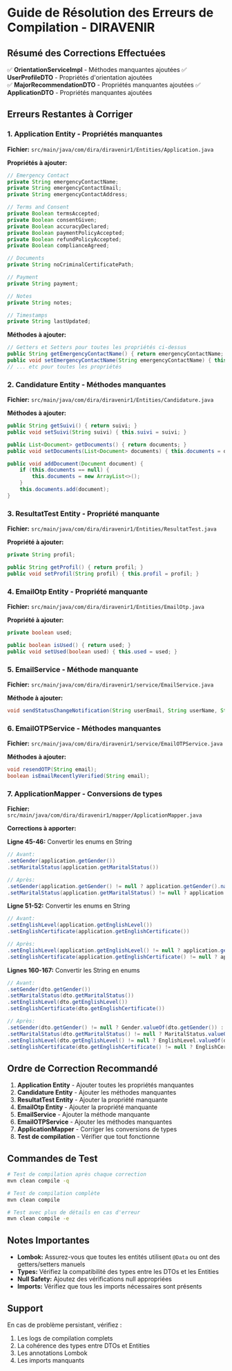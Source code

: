 # Guide de Résolution des Erreurs de Compilation - DIRAVENIR

## Résumé des Corrections Effectuées

✅ **OrientationServiceImpl** - Méthodes manquantes ajoutées
✅ **UserProfileDTO** - Propriétés d'orientation ajoutées  
✅ **MajorRecommendationDTO** - Propriétés manquantes ajoutées
✅ **ApplicationDTO** - Propriétés manquantes ajoutées

## Erreurs Restantes à Corriger

### 1. Application Entity - Propriétés manquantes

**Fichier:** `src/main/java/com/dira/diravenir1/Entities/Application.java`

**Propriétés à ajouter:**
```java
// Emergency Contact
private String emergencyContactName;
private String emergencyContactEmail;
private String emergencyContactAddress;

// Terms and Consent
private Boolean termsAccepted;
private Boolean consentGiven;
private Boolean accuracyDeclared;
private Boolean paymentPolicyAccepted;
private Boolean refundPolicyAccepted;
private Boolean complianceAgreed;

// Documents
private String noCriminalCertificatePath;

// Payment
private String payment;

// Notes
private String notes;

// Timestamps
private String lastUpdated;
```

**Méthodes à ajouter:**
```java
// Getters et Setters pour toutes les propriétés ci-dessus
public String getEmergencyContactName() { return emergencyContactName; }
public void setEmergencyContactName(String emergencyContactName) { this.emergencyContactName = emergencyContactName; }
// ... etc pour toutes les propriétés
```

### 2. Candidature Entity - Méthodes manquantes

**Fichier:** `src/main/java/com/dira/diravenir1/Entities/Candidature.java`

**Méthodes à ajouter:**
```java
public String getSuivi() { return suivi; }
public void setSuivi(String suivi) { this.suivi = suivi; }

public List<Document> getDocuments() { return documents; }
public void setDocuments(List<Document> documents) { this.documents = documents; }

public void addDocument(Document document) {
    if (this.documents == null) {
        this.documents = new ArrayList<>();
    }
    this.documents.add(document);
}
```

### 3. ResultatTest Entity - Propriété manquante

**Fichier:** `src/main/java/com/dira/diravenir1/Entities/ResultatTest.java`

**Propriété à ajouter:**
```java
private String profil;

public String getProfil() { return profil; }
public void setProfil(String profil) { this.profil = profil; }
```

### 4. EmailOtp Entity - Propriété manquante

**Fichier:** `src/main/java/com/dira/diravenir1/Entities/EmailOtp.java`

**Propriété à ajouter:**
```java
private boolean used;

public boolean isUsed() { return used; }
public void setUsed(boolean used) { this.used = used; }
```

### 5. EmailService - Méthode manquante

**Fichier:** `src/main/java/com/dira/diravenir1/service/EmailService.java`

**Méthode à ajouter:**
```java
void sendStatusChangeNotification(String userEmail, String userName, String oldStatus, String newStatus);
```

### 6. EmailOTPService - Méthodes manquantes

**Fichier:** `src/main/java/com/dira/diravenir1/service/EmailOTPService.java`

**Méthodes à ajouter:**
```java
void resendOTP(String email);
boolean isEmailRecentlyVerified(String email);
```

### 7. ApplicationMapper - Conversions de types

**Fichier:** `src/main/java/com/dira/diravenir1/mapper/ApplicationMapper.java`

**Corrections à apporter:**

**Ligne 45-46:** Convertir les enums en String
```java
// Avant:
.setGender(application.getGender())
.setMaritalStatus(application.getMaritalStatus())

// Après:
.setGender(application.getGender() != null ? application.getGender().name() : null)
.setMaritalStatus(application.getMaritalStatus() != null ? application.getMaritalStatus().name() : null)
```

**Ligne 51-52:** Convertir les enums en String
```java
// Avant:
.setEnglishLevel(application.getEnglishLevel())
.setEnglishCertificate(application.getEnglishCertificate())

// Après:
.setEnglishLevel(application.getEnglishLevel() != null ? application.getEnglishLevel().name() : null)
.setEnglishCertificate(application.getEnglishCertificate() != null ? application.getEnglishCertificate().name() : null)
```

**Lignes 160-167:** Convertir les String en enums
```java
// Avant:
.setGender(dto.getGender())
.setMaritalStatus(dto.getMaritalStatus())
.setEnglishLevel(dto.getEnglishLevel())
.setEnglishCertificate(dto.getEnglishCertificate())

// Après:
.setGender(dto.getGender() != null ? Gender.valueOf(dto.getGender()) : null)
.setMaritalStatus(dto.getMaritalStatus() != null ? MaritalStatus.valueOf(dto.getMaritalStatus()) : null)
.setEnglishLevel(dto.getEnglishLevel() != null ? EnglishLevel.valueOf(dto.getEnglishLevel()) : null)
.setEnglishCertificate(dto.getEnglishCertificate() != null ? EnglishCertificate.valueOf(dto.getEnglishCertificate()) : null)
```

## Ordre de Correction Recommandé

1. **Application Entity** - Ajouter toutes les propriétés manquantes
2. **Candidature Entity** - Ajouter les méthodes manquantes
3. **ResultatTest Entity** - Ajouter la propriété manquante
4. **EmailOtp Entity** - Ajouter la propriété manquante
5. **EmailService** - Ajouter la méthode manquante
6. **EmailOTPService** - Ajouter les méthodes manquantes
7. **ApplicationMapper** - Corriger les conversions de types
8. **Test de compilation** - Vérifier que tout fonctionne

## Commandes de Test

```bash
# Test de compilation après chaque correction
mvn clean compile -q

# Test de compilation complète
mvn clean compile

# Test avec plus de détails en cas d'erreur
mvn clean compile -e
```

## Notes Importantes

- **Lombok:** Assurez-vous que toutes les entités utilisent `@Data` ou ont des getters/setters manuels
- **Types:** Vérifiez la compatibilité des types entre les DTOs et les Entities
- **Null Safety:** Ajoutez des vérifications null appropriées
- **Imports:** Vérifiez que tous les imports nécessaires sont présents

## Support

En cas de problème persistant, vérifiez :
1. Les logs de compilation complets
2. La cohérence des types entre DTOs et Entities
3. Les annotations Lombok
4. Les imports manquants
